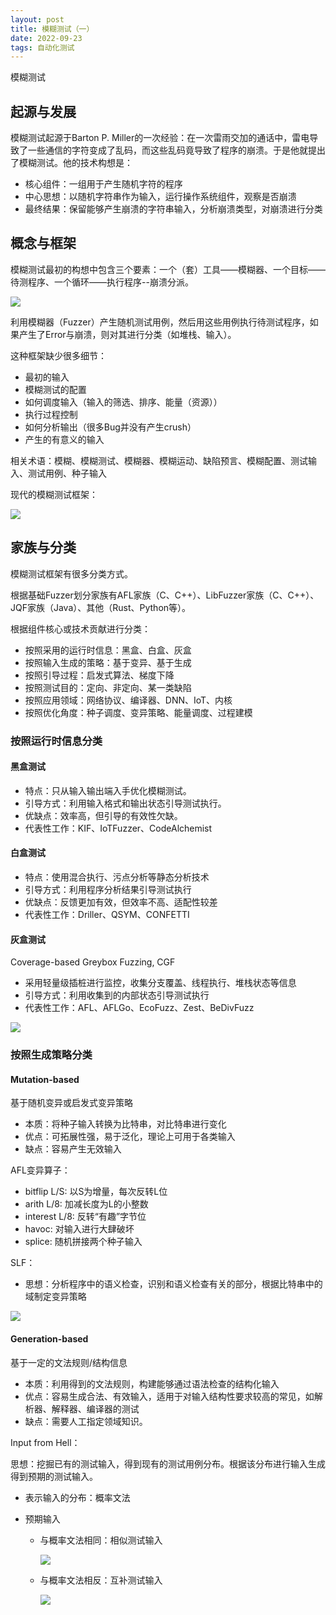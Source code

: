 ```yaml
---
layout: post
title: 模糊测试（一）
date: 2022-09-23
tags: 自动化测试
---
```


模糊测试

## 起源与发展

模糊测试起源于Barton P. Miller的一次经验：在一次雷雨交加的通话中，雷电导致了一些通信的字符变成了乱码，而这些乱码竟导致了程序的崩溃。于是他就提出了模糊测试。他的技术构想是：

- 核心组件：一组用于产生随机字符的程序
- 中心思想：以随机字符串作为输入，运行操作系统组件，观察是否崩溃
- 最终结果：保留能够产生崩溃的字符串输入，分析崩溃类型，对崩溃进行分类

## 概念与框架

模糊测试最初的构想中包含三个要素：一个（套）工具——模糊器、一个目标——待测程序、一个循环——执行程序--崩溃分派。

![](https://newtank1.github.io/assets/images/QQ截图20220923101426.png)

利用模糊器（Fuzzer）产生随机测试用例，然后用这些用例执行待测试程序，如果产生了Error与崩溃，则对其进行分类（如堆栈、输入）。

这种框架缺少很多细节：

- 最初的输入
- 模糊测试的配置
- 如何调度输入（输入的筛选、排序、能量（资源））
- 执行过程控制
- 如何分析输出（很多Bug并没有产生crush）
- 产生的有意义的输入

相关术语：模糊、模糊测试、模糊器、模糊运动、缺陷预言、模糊配置、测试输入、测试用例、种子输入

现代的模糊测试框架：

![](https://newtank1.github.io/assets/images/QQ截图20220923110417.png)

## 家族与分类

模糊测试框架有很多分类方式。

根据基础Fuzzer划分家族有AFL家族（C、C++）、LibFuzzer家族（C、C++）、JQF家族（Java）、其他（Rust、Python等）。

根据组件核心或技术贡献进行分类：

- 按照采用的运行时信息：黑盒、白盒、灰盒
- 按照输入生成的策略：基于变异、基于生成
- 按照引导过程：启发式算法、梯度下降
- 按照测试目的：定向、非定向、某一类缺陷
- 按照应用领域：网络协议、编译器、DNN、IoT、内核
- 按照优化角度：种子调度、变异策略、能量调度、过程建模

### 按照运行时信息分类

#### 黑盒测试

- 特点：只从输入输出端入手优化模糊测试。
- 引导方式：利用输入格式和输出状态引导测试执行。
- 优缺点：效率高，但引导的有效性欠缺。
- 代表性工作：KIF、IoTFuzzer、CodeAlchemist

#### 白盒测试

- 特点：使用混合执行、污点分析等静态分析技术
- 引导方式：利用程序分析结果引导测试执行
- 优缺点：反馈更加有效，但效率不高、适配性较差
- 代表性工作：Driller、QSYM、CONFETTI

#### 灰盒测试

Coverage-based Greybox Fuzzing, CGF

- 采用轻量级插桩进行监控，收集分支覆盖、线程执行、堆栈状态等信息
- 引导方式：利用收集到的内部状态引导测试执行
- 代表性工作：AFL、AFLGo、EcoFuzz、Zest、BeDivFuzz

![](https://newtank1.github.io/assets/images/QQ截图20220923103916.png)

### 按照生成策略分类

#### Mutation-based

基于随机变异或启发式变异策略

- 本质：将种子输入转换为比特串，对比特串进行变化
- 优点：可拓展性强，易于泛化，理论上可用于各类输入
- 缺点：容易产生无效输入

AFL变异算子：

- bitflip L/S: 以S为增量，每次反转L位
- arith L/8: 加减长度为L的小整数
- interest L/8: 反转“有趣”字节位
- havoc: 对输入进行大肆破坏
- splice: 随机拼接两个种子输入

SLF：

- 思想：分析程序中的语义检查，识别和语义检查有关的部分，根据比特串中的域制定变异策略

![](https://newtank1.github.io/assets/images/QQ截图20220923114955.png)

#### Generation-based

基于一定的文法规则/结构信息

- 本质：利用得到的文法规则，构建能够通过语法检查的结构化输入
- 优点：容易生成合法、有效输入，适用于对输入结构性要求较高的常见，如解析器、解释器、编译器的测试
- 缺点：需要人工指定领域知识。

Input from Hell：

思想：挖掘已有的测试输入，得到现有的测试用例分布。根据该分布进行输入生成得到预期的测试输入。

- 表示输入的分布：概率文法

- 预期输入

  - 与概率文法相同：相似测试输入

    ![](https://newtank1.github.io/assets/images/QQ截图20220923115739.png)

  - 与概率文法相反：互补测试输入

    ![](https://newtank1.github.io/assets/images/QQ截图20220923115821.png)



